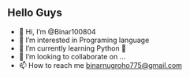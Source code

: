 ## Hello Guys

- 👋 Hi, I’m @Binar100804
- 👀 I’m interested in Programing language
- 🌱 I’m currently learning Python 🐍
- 💞️ I’m looking to collaborate on ...
- 📫 How to reach me binarnugroho775@gmail.com

<!---
Binar100804/Binar100804 is a ✨ special ✨ repository because its `README.md` (this file) appears on your GitHub profile.
You can click the Preview link to take a look at your changes.
--->
